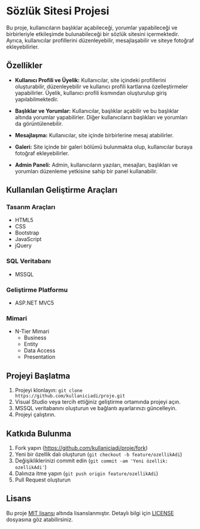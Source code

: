 # Sözlük Sitesi Projesi

Bu proje, kullanıcıların başlıklar açabileceği, yorumlar yapabileceği ve birbirleriyle etkileşimde bulunabileceği bir sözlük sitesini içermektedir. Ayrıca, kullanıcılar profillerini düzenleyebilir, mesajlaşabilir ve siteye fotoğraf ekleyebilirler.

## Özellikler

- **Kullanıcı Profili ve Üyelik:** Kullanıcılar, site içindeki profillerini oluşturabilir, düzenleyebilir ve kullanıcı profili kartlarına özelleştirmeler yapabilirler. Üyelik, kullanıcı profili kısmından oluşturulup giriş yapılabilmektedir.

- **Başlıklar ve Yorumlar:** Kullanıcılar, başlıklar açabilir ve bu başlıklar altında yorumlar yapabilirler. Diğer kullanıcıların başlıkları ve yorumları da görüntülenebilir.

- **Mesajlaşma:** Kullanıcılar, site içinde birbirlerine mesaj atabilirler.

- **Galeri:** Site içinde bir galeri bölümü bulunmakta olup, kullanıcılar buraya fotoğraf ekleyebilirler.

- **Admin Paneli:** Admin, kullanıcıların yazıları, mesajları, başlıkları ve yorumları düzenleme yetkisine sahip bir panel kullanabilir.

## Kullanılan Geliştirme Araçları

### Tasarım Araçları

- HTML5
- CSS
- Bootstrap
- JavaScript
- jQuery

### SQL Veritabanı

- MSSQL

### Geliştirme Platformu

- ASP.NET MVC5

### Mimari

- N-Tier Mimari
  - Business
  - Entity
  - Data Access
  - Presentation

## Projeyi Başlatma

1. Projeyi klonlayın: `git clone https://github.com/kullaniciadi/proje.git`
2. Visual Studio veya tercih ettiğiniz geliştirme ortamında projeyi açın.
3. MSSQL veritabanını oluşturun ve bağlantı ayarlarınızı güncelleyin.
4. Projeyi çalıştırın.

## Katkıda Bulunma

1. Fork yapın (https://github.com/kullaniciadi/proje/fork)
2. Yeni bir özellik dalı oluşturun (`git checkout -b feature/ozellikAdi`)
3. Değişikliklerinizi commit edin (`git commit -am 'Yeni özellik: ozellikAdi'`)
4. Dalınıza itme yapın (`git push origin feature/ozellikAdi`)
5. Pull Request oluşturun

## Lisans

Bu proje [MIT lisansı](LICENSE) altında lisanslanmıştır. Detaylı bilgi için [LICENSE](LICENSE) dosyasına göz atabilirsiniz.
